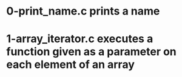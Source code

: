 # 0-print_name.c prints a name
# 1-array_iterator.c executes a function given as a parameter on each element of an array
